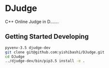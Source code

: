 # DJudge

C++ Online Judge in D.......

## Getting Started Developing

```bash
pyvenv-3.5 djudge-dev
git clone git@github.com:yishibashi/DJudge.git
cd DJudge
../djudge-dev/bin/pip3.5 install -e .
```